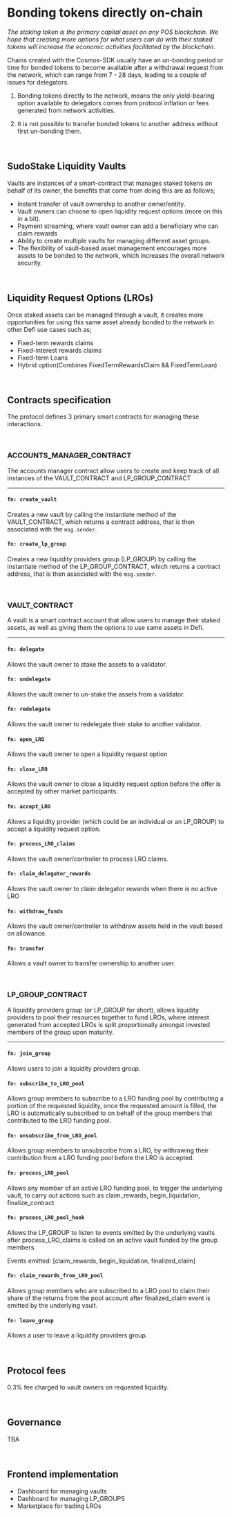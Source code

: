 # Bonding tokens directly on-chain

*The staking token is the primary capital asset on any POS blockchain. We hope that creating more options for what users can do with their staked tokens will increase the economic activities facilitated by the blockchain.*

Chains created with the Cosmos-SDK usually have an un-bonding period or time for bonded tokens to become available after a withdrawal request from the network, which can range from 7 - 28 days, leading to a couple of issues for delegators.

1. Bonding tokens directly to the network, means the only yield-bearing option available to delegators comes from protocol inflation or fees generated from network activities.

2. It is not possible to transfer bonded tokens to another address without first un-bonding them.

&nbsp;

## SudoStake Liquidity Vaults

Vaults are instances of a smart-contract that manages staked tokens on behalf of its owner, the benefits that come from doing this are as follows;

* Instant transfer of vault ownership to another owner/entity.
* Vault owners can choose to open liquidity request options (more on this in a bit).
* Payment streaming, where vault owner can add a beneficiary who can claim rewards
* Ability to create multiple vaults for managing different asset groups.
* The flexibility of vault-based asset management encourages more assets to be bonded to the network, which increases the overall network security.

&nbsp;

## Liquidity Request Options (LROs)

Once staked assets can be managed through a vault, it creates more opportunities for using this same asset already bonded to the network in other Defi use cases such as;

* Fixed-term rewards claims
* Fixed-interest rewards claims
* Fixed-term Loans
* Hybrid option(Combines FixedTermRewardsClaim && FixedTermLoan)

&nbsp;

## Contracts specification

The protocol defines 3 primary smart contracts for managing these interactions.

&nbsp;

### ACCOUNTS_MANAGER_CONTRACT

The accounts manager contract allow users to create and keep track of all instances of the
VAULT_CONTRACT and LP_GROUP_CONTRACT

---

#### `fn: create_vault`

Creates a new vault by calling the instantiate method of the VAULT_CONTRACT, which returns a contract address, that is then associated with the `msg.sender`.

#### `fn: create_lp_group`

Creates a new liquidity providers group (LP_GROUP) by calling the instantiate method of the LP_GROUP_CONTRACT, which returns a contract address, that is then associated with the `msg.sender`.

&nbsp;

### VAULT_CONTRACT

A vault is a smart contract account that allow users to manage their staked assets, as well as giving them the options to use same assets in Defi.

---

#### `fn: delegate`

Allows the vault owner to stake the assets to a validator.

#### `fn: undelegate`

Allows the vault owner to un-stake the assets from a validator.

#### `fn: redelegate`

Allows the vault owner to redelegate their stake to another validator.

#### `fn: open_LRO`

Allows the vault owner to open a liquidity request option

#### `fn: close_LRO`

Allows the vault owner to close a liquidity request option before the offer is accepted by other market participants.

#### `fn: accept_LRO`

Allows a liquidity provider (which could be an individual or an LP_GROUP) to accept a liquidity request option.

#### `fn: process_LRO_claims`

Allows the vault owner/controller to process LRO claims.

#### `fn: claim_delegator_rewards`

Allows the vault owner to claim delegator rewards when there is no active LRO

#### `fn: withdraw_funds`

Allows the vault owner/controller to withdraw assets held in the vault based on allowance.

#### `fn: transfer`

Allows a vault owner to transfer ownership to another user.

&nbsp;

### LP_GROUP_CONTRACT

A liquidity providers group (or LP_GROUP for short), allows liquidity providers to pool their resources together to fund LROs, where interest generated from accepted LROs is split proportionally amongst invested members of the group upon maturity.

---

#### `fn: join_group`

Allows users to join a liquidity providers group.

#### `fn: subscribe_to_LRO_pool`

Allows group members to subscribe to a LRO funding pool by contributing a portion of the requested liquidity, once the requested amount is filled, the LRO is automatically subscribed to on behalf of the group members that contributed to the  LRO funding pool.

#### `fn: unsubscribe_from_LRO_pool`

Allows group members to unsubscribe from a LRO, by withrawing their contribution from a LRO funding pool before the LRO is accepted.

#### `fn: process_LRO_pool`

Allows any member of an active LRO funding pool, to trigger the underlying vault, to carry out actions such as claim_rewards, begin_liquidation, finalize_contract

#### `fn: process_LRO_pool_hook`

Allows the LP_GROUP to listen to events emitted by the underlying vaults after process_LRO_claims is called on an active vault funded by the group members.

Events emitted:
[claim_rewards, begin_liquidation, finalized_claim]

#### `fn: claim_rewards_from_LRO_pool`

Allows group members who are subscribed to a LRO pool to claim their share of the returns from the pool account after finalized_claim event is emitted by the underlying vault.

#### `fn: leave_group`

Allows a user to leave a liquidity providers group.

&nbsp;

## Protocol fees
0.3% fee charged to vault owners on requested liquidity.

&nbsp;

## Governance

TBA

&nbsp;

## Frontend implementation

* Dashboard for managing vaults
* Dashboard for managing LP_GROUPS
* Marketplace for trading LROs

